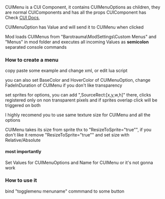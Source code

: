 CUIMenu is a CUI Component, it contains CUIMenuOptions as children, they are normal CUIComponents and has all the props CUIComponent has  
Check [CUI Docs](https://somerandomnoobkekeke.github.io/CrabUI/index.html),

CUIMenuOption has Value and will send it to CUIMenu when clicked

Mod loads CUIMenus from "Barotrauma\ModSettings\Custom Menus" and "Menus" in mod folder and executes all incoming Values as **semicolon** separated console commands

### How to create a menu

copy paste some example and change xml, or edit lua script

you can also set BaseColor and HoverColor of CUIMenuOption, change FadeInDuration of CUIMenu if you don't like transparency

set sprites for options, you can add ",SourceRect:[x,y,w,h]" there, clicks registered only on non transparent pixels and if sprites overlap click will be triggered on both

I highly recomend you to use same texture size for CUIMenu and all the options

CUIMenu takes its size from sprite thx to "ResizeToSprite="true"", if you don't like it remove "ResizeToSprite="true"" and set size with Relative/Absolute

#### most importantly
Set Values for CUIMenuOptions and Name for CUIMenu or it's not gonna work

### How to use it

bind "togglemenu menuname" commmand to some button




